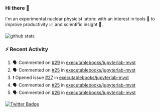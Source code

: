 ### Hi there 👋 

I'm an experimental nuclear physicist :atom: with an interest in tools :wrench: to improve productivity :chart_with_upwards_trend: and scientific insight :telescope:.

![github stats](https://github-readme-stats.vercel.app/api?username=agoose77&show_icons=true&hide_rank=true&hide_title=true&bg_color=30,e76445,904e95&text_color=efe3ec&icon_color=efe3ec)
<!--
**agoose77/agoose77** is a ✨ _special_ ✨ repository because its `README.md` (this file) appears on your GitHub profile.

Here are some ideas to get you started:

- 🔭 I’m currently working on ...
- 🌱 I’m currently learning ...
- 👯 I’m looking to collaborate on ...
- 🤔 I’m looking for help with ...
- 💬 Ask me about ...
- 📫 How to reach me: ...
- 😄 Pronouns: ...
- ⚡ Fun fact: ...
-->

### :zap: Recent Activity
<!--START_SECTION:activity-->
1. 🗣 Commented on [#29](https://github.com/executablebooks/jupyterlab-myst/issues/29) in [executablebooks/jupyterlab-myst](https://github.com/executablebooks/jupyterlab-myst)
2. 🗣 Commented on [#25](https://github.com/executablebooks/jupyterlab-myst/issues/25) in [executablebooks/jupyterlab-myst](https://github.com/executablebooks/jupyterlab-myst)
3. ❗️ Opened issue [#27](https://github.com/executablebooks/jupyterlab-myst/issues/27) in [executablebooks/jupyterlab-myst](https://github.com/executablebooks/jupyterlab-myst)
4. 🗣 Commented on [#25](https://github.com/executablebooks/jupyterlab-myst/issues/25) in [executablebooks/jupyterlab-myst](https://github.com/executablebooks/jupyterlab-myst)
5. 🗣 Commented on [#26](https://github.com/executablebooks/jupyterlab-myst/issues/26) in [executablebooks/jupyterlab-myst](https://github.com/executablebooks/jupyterlab-myst)
<!--END_SECTION:activity-->


[![Twitter Badge](https://img.shields.io/twitter/follow/agoose77?style=flat-square&logo=Twitter&logoColor=white&color=cornflowerblue)](https://twitter.com/agoose77)
